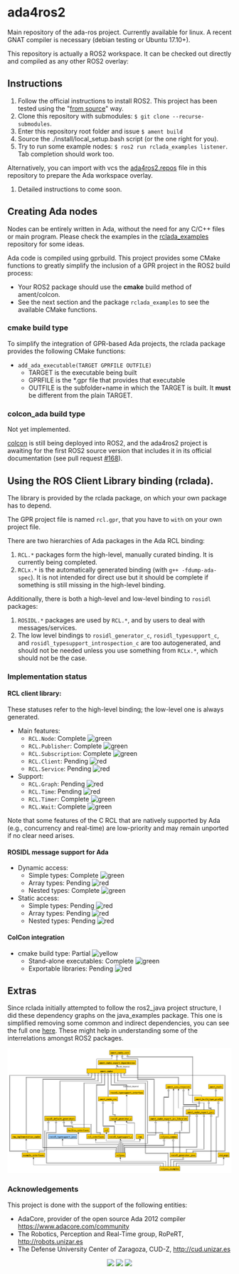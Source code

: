 # ada4ros2
Main repository of the ada-ros project. Currently available for linux. A recent GNAT compiler is necessary (debian testing or Ubuntu 17.10+).

This repository is actually a ROS2 workspace. It can be checked out directly and compiled as any other ROS2 overlay:

## Instructions

1. Follow the official instructions to install ROS2. This project has been tested using the "[from source](https://github.com/ros2/ros2/wiki/Linux-Development-Setup)" way.
1. Clone this repository with submodules: `$ git clone --recurse-submodules`.
1. Enter this repository root folder and issue `$ ament build`
1. Source the ./install/local_setup.bash script (or the one right for you).
1. Try to run some example nodes: `$ ros2 run rclada_examples listener`. Tab completion should work too.

Alternatively, you can import with vcs the [ada4ros2.repos](https://raw.githubusercontent.com/ada-ros/ada4ros2/master/ada4ros2.repos) file in this repository to prepare the Ada workspace overlay.

1. Detailed instructions to come soon.

## Creating Ada nodes

Nodes can be entirely written in Ada, without the need for any C/C++ files or main program.
Please check the examples in the [rclada_examples](https://github.com/ada-ros/rclada_examples) repository for some ideas.

Ada code is compiled using gprbuild. This project provides some CMake functions to greatly simplify
the inclusion of a GPR project in the ROS2 build process:

- Your ROS2 package should use the **cmake** build method of ament/colcon.
- See the next section and the package `rclada_examples` to see the available CMake functions.

### cmake build type

To simplify the integration of GPR-based Ada projects, the rclada package provides the following CMake functions:

- `add_ada_executable(TARGET GPRFILE OUTFILE)`
    - TARGET is the executable being built
    - GPRFILE is the *.gpr file that provides that executable
    - OUTFILE is the subfolder+name in which the TARGET is built. It __must__ be different from the plain TARGET.

### colcon_ada build type

Not yet implemented.

[colcon](http://colcon.readthedocs.io/en/released/) is still being deployed into ROS2, and the ada4ros2 project is awaiting for the first ROS2 source version that includes it in its official documentation (see pull request [#168](https://github.com/ros2/design/pull/168)).

## Using the ROS Client Library binding (rclada).

The library is provided by the rclada package, on which your own package has to depend.

The GPR project file is named `rcl.gpr`, that you have to `with` on your own project file.

There are two hierarchies of Ada packages in the Ada RCL binding:

1. `RCL.*` packages form the high-level, manually curated binding. It is currently being completed.
1. `RCLx.*` is the automatically generated binding (with `g++ -fdump-ada-spec`). It is not intended for direct use but it should be complete if something is still missing in the high-level binding.

Additionally, there is both a high-level and low-level binding to `rosidl` packages:

1. `ROSIDL.*` packages are used by `RCL.*`, and by users to deal with messages/services.
1. The low level bindings to `rosidl_generator_c`, `rosidl_typesupport_c`, and `rosidl_typesupport_introspection_c` 
are too autogenerated, and should not be needed unless you use something from `RCLx.*`, which should not be the case.

### Implementation status

#### RCL client library:

These statuses refer to the high-level binding; the low-level one is always generated.

- Main features:
    - `RCL.Node`: Complete ![green](https://placehold.it/8/00aa00/000000?text=+)
    - `RCL.Publisher`: Complete ![green](https://placehold.it/8/00aa00/000000?text=+)
    - `RCL.Subscription`: Complete ![green](https://placehold.it/8/00aa00/000000?text=+)
    - `RCL.Client`: Pending ![red](https://placehold.it/8/ff0000/000000?text=+)
    - `RCL.Service`: Pending ![red](https://placehold.it/8/ff0000/000000?text=+)    
- Support:
    - `RCL.Graph`: Pending ![red](https://placehold.it/8/ff0000/000000?text=+)
    - `RCL.Time`: Pending ![red](https://placehold.it/8/ff0000/000000?text=+)
    - `RCL.Timer`: Complete ![green](https://placehold.it/8/00aa00/000000?text=+)
    - `RCL.Wait`: Complete ![green](https://placehold.it/8/00aa00/000000?text=+)

Note that some features of the C RCL that are natively supported by Ada (e.g., concurrency and real-time) are low-priority and may remain unported if no clear need arises.

#### ROSIDL message support for Ada

- Dynamic access: 
  - Simple types: Complete ![green](https://placehold.it/8/00aa00/000000?text=+)
  - Array types: Pending ![red](https://placehold.it/8/ff0000/000000?text=+)
  - Nested types: Complete ![green](https://placehold.it/8/00aa00/000000?text=+)
- Static access:
  - Simple types: Pending ![red](https://placehold.it/8/ff0000/000000?text=+)
  - Array types: Pending ![red](https://placehold.it/8/ff0000/000000?text=+)
  - Nested types: Pending ![red](https://placehold.it/8/ff0000/000000?text=+)

#### ColCon integration

- cmake build type: Partial ![yellow](https://placehold.it/8/ffbb00/000000?text=+)
  - Stand-alone executables: Complete ![green](https://placehold.it/8/00aa00/000000?text=+)
  - Exportable libraries: Pending ![red](https://placehold.it/8/ff0000/000000?text=+)

## Extras

Since rclada initially attempted to follow the ros2_java project structure, I did these dependency graphs on the java_examples package.
This one is simplified removing some common and indirect dependencies, you can see the full one [here](doc/java_example_depends.png).
These might help in understanding some of the interrelations amongst ROS2 packages.

![Simplified dependencies](doc/java_example_depends_lite.png)

### Acknowledgements

This project is done with the support of the following entities:

* AdaCore, provider of the open source Ada 2012 compiler https://www.adacore.com/community
* The Robotics, Perception and Real-Time group, RoPeRT, http://robots.unizar.es
* The Defense University Center of Zaragoza, CUD-Z, http://cud.unizar.es

<p align="center">  
<a href="https://www.adacore.com/community"><img src="http://beta.electronicdesign.com/sites/electronicdesign.com/files/Adacore_Logo_Cropped.jpg" height="33"></a>
<a href="http://robots.unizar.es"><img src="http://robots.unizar.es/wp/wp-content/themes/YellowMagazine/images/logo.png" height="33"></a>
<a href=" http://cud.unizar.es"><img src="http://cud.unizar.es/sites/default/files/imagenes/CUDlogolargo_alta.jpg" height="33"></a>
</p>
